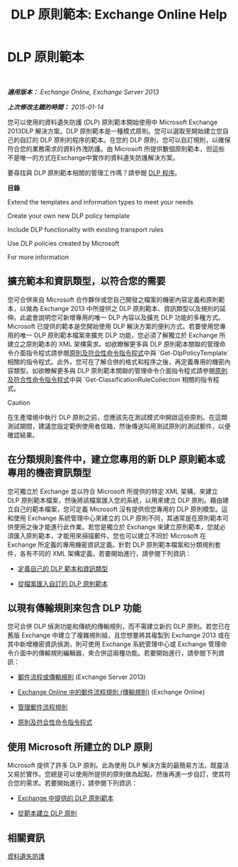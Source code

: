 ﻿---
title: 'DLP 原則範本: Exchange Online Help'
TOCTitle: DLP 原則範本
ms:assetid: c7b1a8e4-30d9-4409-85c5-f85ae023737d
ms:mtpsurl: https://technet.microsoft.com/zh-tw/library/JJ657730(v=EXCHG.150)
ms:contentKeyID: 50474170
ms.date: 05/23/2018
mtps_version: v=EXCHG.150
ms.translationtype: MT
---

# DLP 原則範本

 

_**適用版本：** Exchange Online, Exchange Server 2013_

_**上次修改主題的時間：** 2015-01-14_

您可以使用的資料遺失防護 (DLP) 原則範本開始使用中 Microsoft Exchange 2013DLP 解決方案。DLP 原則範本是一種模式原則。您可以選取至開始建立您自己的自訂的 DLP 原則的程序的範本。在您的 DLP 原則，您可以自訂規則，以確保符合您的業務需求的資料外洩防護。由 Microsoft 所提供數個原則範本，但這些不是唯一的方式在Exchange中實作的資料遺失防護解決方案。

要尋找與 DLP 原則範本相關的管理工作嗎？請參閱 [DLP 程序](dlp-procedures-exchange-2013-help.md)。

**目錄**

Extend the templates and information types to meet your needs

Create your own new DLP policy template

Include DLP functionality with existing transport rules

Use DLP policies created by Microsoft

For more information

## 擴充範本和資訊類型，以符合您的需要

您可合併來自 Microsoft 合作夥伴或您自己開發之檔案的機密內容定義和原則範本，以做為 Exchange 2013 中所提供之 DLP 原則範本、資訊類型以及規則的延伸。此處會說明您可新增專用的唯一 DLP 內容以及擴充 DLP 功能的多種方式。Microsoft 已提供的範本是您開始使用 DLP 解決方案的便利方式。若要使用您專用的唯一 DLP 原則範本檔案來擴充 DLP 功能，您必須了解獨立於 Exchange 所建立之原則範本的 XML 架構需求。如欲瞭解更多與 DLP 原則範本關聯的管理命令介面指令程式請參閱[原則及符合性命令指令程式](https://technet.microsoft.com/zh-tw/library/dd298082\(v=exchg.150\))中與 `Get-DlpPolicyTemplate`相關的指令程式。此外，您可在了解合併的格式和程序之後，再定義專用的機密內容類型。如欲瞭解更多與 DLP 原則範本關聯的管理命令介面指令程式請參閱[原則及符合性命令指令程式](https://technet.microsoft.com/zh-tw/library/dd298082\(v=exchg.150\))中與 `Get-ClassificationRuleCollection`相關的指令程式。


> [!CAUTION]  
> 在生產環境中執行 DLP 原則之前，您應該先在測試模式中開啟這些原則。在這類測試期間，建議您設定範例使用者信箱，然後傳送叫用測試原則的測試郵件，以便確認結果。




## 在分類規則套件中，建立您專用的新 DLP 原則範本或專用的機密資訊類型

您可獨立於 Exchange 並以符合 Microsoft 所提供的特定 XML 架構，來建立 DLP 原則範本檔案，然後將該檔案匯入您的系統，以用來建立 DLP 原則。藉由建立自己的範本檔案，您可定義 Microsoft 沒有提供但您專用的 DLP 原則模型。這和使用 Exchange 系統管理中心來建立的 DLP 原則不同，其通常是在原則範本可供使用之後才能進行此作業。若您是獨立於 Exchange 來建立原則範本，您就必須匯入原則範本，才能用來掃描郵件。您也可以建立不同於 Microsoft 在 Exchange 所定義的專用機密資訊定義。針對 DLP 原則範本檔案和分類規則套件，各有不同的 XML 架構定義。若要開始進行，請參閱下列資訊：

  -  [定義自己的 DLP 範本和資訊類型](define-your-own-dlp-templates-and-information-types-exchange-2013-help.md)

  -  [從檔案匯入自訂的 DLP 原則範本](import-a-custom-dlp-policy-template-from-a-file-exchange-2013-help.md)

## 以現有傳輸規則來包含 DLP 功能

您可合併 DLP 偵測功能和傳統的傳輸規則，而不需建立新的 DLP 原則。若您已在舊版 Exchange 中建立了複雜規則組，且您想要將其複製到 Exchange 2013 或在其中新增機密資訊偵測，則可使用 Exchange 系統管理中心或 Exchange 管理命令介面中的傳輸規則編輯器，來合併這兩種功能。若要開始進行，請參閱下列資訊：

  -  [郵件流程或傳輸規則](mail-flow-rules-transport-rules-in-exchange-2013-exchange-2013-help.md) (Exchange Server 2013)

  -  [Exchange Online 中的郵件流程規則 (傳輸規則)](https://technet.microsoft.com/zh-tw/library/jj919238\(v=exchg.150\)) (Exchange Online)

  -  [管理郵件流程規則](https://docs.microsoft.com/zh-tw/exchange/security-and-compliance/mail-flow-rules/manage-mail-flow-rules)
    
  -  [原則及符合性命令指令程式](https://technet.microsoft.com/zh-tw/library/dd298082\(v=exchg.150\))

## 使用 Microsoft 所建立的 DLP 原則

Microsoft 提供了許多 DLP 原則。此為使用 DLP 解決方案的最簡易方法，既靈活又易於實作。您總是可以使用所提供的原則做為起點，然後再進一步自訂，使其符合您的需求。若要開始進行，請參閱下列資訊：

  - [Exchange 中提供的 DLP 原則範本](dlp-policy-templates-supplied-in-exchange-exchange-2013-help.md)

  - [從範本建立 DLP 原則](https://docs.microsoft.com/zh-tw/exchange/security-and-compliance/data-loss-prevention/create-dlp-policy-from-template)

## 相關資訊

[資料遺失防護](technical-overview-of-dlp-data-loss-prevention-in-exchange.md)

